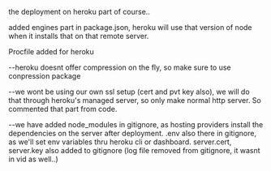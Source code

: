 the deployment on heroku part of course..

added engines part in package.json, heroku will use that version of node when it installs that on that remote server.

Procfile added for heroku

--heroku doesnt offer compression on the fly, so make sure to use conpression package

--we wont be using our own ssl setup (cert and pvt key also), we will do that through heroku's managed server, so only make normal http server. So commented that part from code.

--we have added node_modules in gitignore, as hosting providers install the dependencies on the server after deployment. .env also there in gitignore, as we'll set env variables thru heroku cli or dashboard.
server.cert, server.key also added to gitignore (log file removed from gitignore, it wasnt in vid as well..)